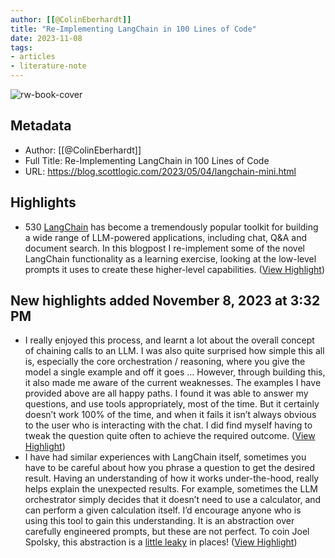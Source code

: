 ```yaml
---
author: [[@ColinEberhardt]]
title: "Re-Implementing LangChain in 100 Lines of Code"
date: 2023-11-08
tags: 
- articles
- literature-note
---
```

![rw-book-cover](https://blog.scottlogic.com/ceberhardt/assets/ai.png)

## Metadata
- Author: [[@ColinEberhardt]]
- Full Title: Re-Implementing LangChain in 100 Lines of Code
- URL: https://blog.scottlogic.com/2023/05/04/langchain-mini.html

## Highlights
- 530
  [LangChain](https://github.com/hwchase17/langchain) has become a tremendously popular toolkit for building a wide range of LLM-powered applications, including chat, Q&A and document search. In this blogpost I re-implement some of the novel LangChain functionality as a learning exercise, looking at the low-level prompts it uses to create these higher-level capabilities. ([View Highlight](https://read.readwise.io/read/01heqbc1nf1xnxsp1ceqzpvfp3))
## New highlights added November 8, 2023 at 3:32 PM
- I really enjoyed this process, and learnt a lot about the overall concept of chaining calls to an LLM. I was also quite surprised how simple this all is, especially the core orchestration / reasoning, where you give the model a single example and off it goes …
  However, through building this, it also made me aware of the current weaknesses. The examples I have provided above are all happy paths. I found it was able to answer my questions, and use tools appropriately, most of the time. But it certainly doesn’t work 100% of the time, and when it fails it isn’t always obvious to the user who is interacting with the chat. I did find myself having to tweak the question quite often to achieve the required outcome. ([View Highlight](https://read.readwise.io/read/01heqjeb6zct066c7ka60swm32))
- I have had similar experiences with LangChain itself, sometimes you have to be careful about how you phrase a question to get the desired result. Having an understanding of how it works under-the-hood, really helps explain the unexpected results. For example, sometimes the LLM orchestrator simply decides that it doesn’t need to use a calculator, and can perform a given calculation itself. I’d encourage anyone who is using this tool to gain this understanding. It is an abstraction over carefully engineered prompts, but these are not perfect. To coin Joel Spolsky, this abstraction is a [little leaky](https://en.wikipedia.org/wiki/Leaky_abstraction) in places! ([View Highlight](https://read.readwise.io/read/01heqjew4j3seph355czpna1s4))
